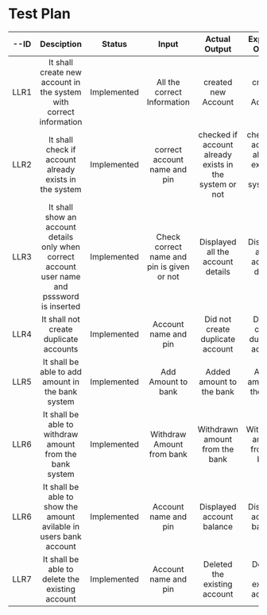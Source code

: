 # Test Plan 
 | --ID | Desciption | Status | Input | Actual Output | Expected Output | Test |
 |:------------:|:-----------:|:---------:|:--------:|:--------:|:--------:|:-------:|
 | LLR1 | It shall create new account in the system with correct information | Implemented | All the correct Information | created new Account | created new Account | Passed |
 | LLR2 | It shall check if account already exists in the system | Implemented | correct account name and pin | checked if account already exists in the system or not | checked if account already exists in the system or not | Passed |
 | LLR3 | It shall show an account details only when correct account user name and psssword is inserted | Implemented | Check correct name and pin is given or not| Displayed all the account details | Displayed all the account details | Passed |
 | LLR4 | It shall not create duplicate accounts | Implemented | Account name and pin | Did not create duplicate account | Did not create duplicate account | Passed |
 | LLR5 | It shall be able to add amount in the bank system | Implemented | Add Amount to bank | Added amount to the bank | Added amount to the bank | Passed |
 | LLR6 | It shall be able to withdraw amount from the bank system | Implemented | Withdraw Amount from bank | Withdrawn amount from the bank | Withdrawn amount from the bank | Passed |
 | LLR6 | It shall be able to show the amount avilable in users bank account | Implemented | Account name and pin | Displayed account balance | Displayed account balance | Passed |
 | LLR7 | It shall be able to delete the existing account | Implemented | Account name and pin | Deleted the existing account | Deleted the existing account | Passed |